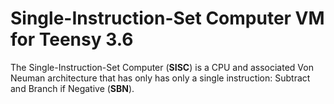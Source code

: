 # Single-Instruction-Set Computer VM for Teensy 3.6

The Single-Instruction-Set Computer (**SISC**) is a CPU and associated Von Neuman architecture that
has only has only a single instruction: Subtract and Branch if Negative (**SBN**).
